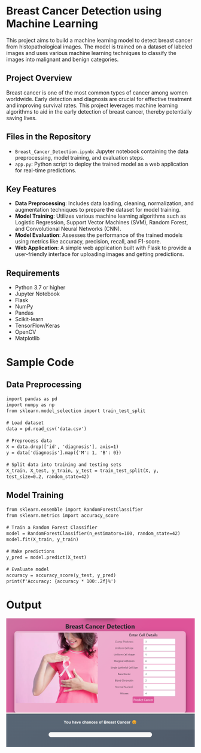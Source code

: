 # Breast Cancer Detection using Machine Learning

This project aims to build a machine learning model to detect breast cancer from histopathological images. The model is trained on a dataset of labeled images and uses various machine learning techniques to classify the images into malignant and benign categories.

## Project Overview

Breast cancer is one of the most common types of cancer among women worldwide. Early detection and diagnosis are crucial for effective treatment and improving survival rates. This project leverages machine learning algorithms to aid in the early detection of breast cancer, thereby potentially saving lives.

## Files in the Repository

- `Breast_Cancer_Detection.ipynb`: Jupyter notebook containing the data preprocessing, model training, and evaluation steps.
- `app.py`: Python script to deploy the trained model as a web application for real-time predictions.

## Key Features

- **Data Preprocessing**: Includes data loading, cleaning, normalization, and augmentation techniques to prepare the dataset for model training.
- **Model Training**: Utilizes various machine learning algorithms such as Logistic Regression, Support Vector Machines (SVM), Random Forest, and Convolutional Neural Networks (CNN).
- **Model Evaluation**: Assesses the performance of the trained models using metrics like accuracy, precision, recall, and F1-score.
- **Web Application**: A simple web application built with Flask to provide a user-friendly interface for uploading images and getting predictions.

## Requirements

- Python 3.7 or higher
- Jupyter Notebook
- Flask
- NumPy
- Pandas
- Scikit-learn
- TensorFlow/Keras
- OpenCV
- Matplotlib

# Sample Code
## Data Preprocessing
```
import pandas as pd
import numpy as np
from sklearn.model_selection import train_test_split

# Load dataset
data = pd.read_csv('data.csv')

# Preprocess data
X = data.drop(['id', 'diagnosis'], axis=1)
y = data['diagnosis'].map({'M': 1, 'B': 0})

# Split data into training and testing sets
X_train, X_test, y_train, y_test = train_test_split(X, y, test_size=0.2, random_state=42)
```
## Model Training
```
from sklearn.ensemble import RandomForestClassifier
from sklearn.metrics import accuracy_score

# Train a Random Forest Classifier
model = RandomForestClassifier(n_estimators=100, random_state=42)
model.fit(X_train, y_train)

# Make predictions
y_pred = model.predict(X_test)

# Evaluate model
accuracy = accuracy_score(y_test, y_pred)
print(f'Accuracy: {accuracy * 100:.2f}%')
```
# Output
![](Output1.png)
![](Output2.png)
